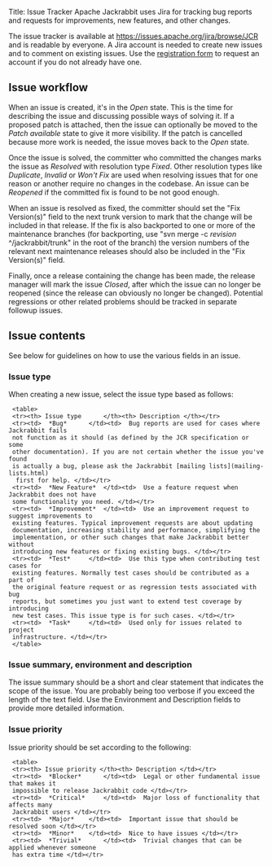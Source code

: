 Title: Issue Tracker
Apache Jackrabbit uses Jira for tracking bug reports and requests for
improvements, new features, and other changes.

The issue tracker is available at https://issues.apache.org/jira/browse/JCR
and is readable by everyone. A Jira account is needed to create new issues
and to comment on existing issues. Use the [registration form](https://issues.apache.org/jira/secure/Signup!default.jspa)
 to request an account if you do not already have one.

<a name="IssueTracker-Issueworkflow"></a>
## Issue workflow

When an issue is created, it's in the *Open* state. This is the time for
describing the issue and discussing possible ways of solving it. If a
proposed patch is attached, then the issue can optionally be moved to the
*Patch available* state to give it more visibility. If the patch is
cancelled because more work is needed, the issue moves back to the *Open*
state.

Once the issue is solved, the committer who committed the changes marks the
issue as *Resolved* with resolution type _Fixed_. Other resolution types
like _Duplicate_, _Invalid_ or _Won't Fix_ are used when resolving issues
that for one reason or another require no changes in the codebase. An issue
can be *Reopened* if the committed fix is found to be not good enough.

When an issue is resolved as fixed, the committer should set the "Fix
Version(s)" field to the next trunk version to mark that the change will be
included in that release. If the fix is also backported to one or more of
the maintenance branches (for backporting, use "svn merge -c _revision_
^/jackrabbit/trunk" in the root of the branch) the version numbers of the
relevant next maintenance releases should also be included in the "Fix
Version(s)" field.

Finally, once a release containing the change has been made, the release
manager will mark the issue *Closed*, after which the issue can no longer
be reopened (since the release can obviously no longer be changed).
Potential regressions or other related problems should be tracked in
separate followup issues.

<a name="IssueTracker-Issuecontents"></a>
## Issue contents

See below for guidelines on how to use the various fields in an issue.

<a name="IssueTracker-Issuetype"></a>
### Issue type

When creating a new issue, select the issue type based as follows:

     <table>
     <tr><th> Issue type	  </th><th> Description </th></tr>
     <tr><td>  *Bug*	  </td><td>  Bug reports are used for cases where Jackrabbit fails
     not function as it should (as defined by the JCR specification or some
     other documentation). If you are not certain whether the issue you've found
     is actually a bug, please ask the Jackrabbit [mailing lists](mailing-lists.html)
      first for help. </td></tr>
     <tr><td>  *New Feature*  </td><td>  Use a feature request when Jackrabbit does not have
     some functionality you need. </td></tr>
     <tr><td>  *Improvement*  </td><td>  Use an improvement request to suggest improvements to
     existing features. Typical improvement requests are about updating
     documentation, increasing stability and performance, simplifying the
     implementation, or other such changes that make Jackrabbit better without
     introducing new features or fixing existing bugs. </td></tr>
     <tr><td>  *Test*	  </td><td>  Use this type when contributing test cases for
     existing features. Normally test cases should be contributed as a part of
     the original feature request or as regression tests associated with bug
     reports, but sometimes you just want to extend test coverage by introducing
     new test cases. This issue type is for such cases. </td></tr>
     <tr><td>  *Task*	  </td><td>  Used only for issues related to project
     infrastructure. </td></tr>
     </table>

<a name="IssueTracker-Issuesummary,environmentanddescription"></a>
### Issue summary, environment and description

The issue summary should be a short and clear statement that indicates the
scope of the issue. You are probably being too verbose if you exceed the
length of the text field. Use the Environment and Description fields to
provide more detailed information.

<a name="IssueTracker-Issuepriority"></a>
### Issue priority

Issue priority should be set according to the following:

     <table>
     <tr><th> Issue priority </th><th> Description </td></tr>
     <tr><td>  *Blocker*	  </td><td>  Legal or other fundamental issue that makes it
     impossible to release Jackrabbit code </td></tr>
     <tr><td>  *Critical*	  </td><td>  Major loss of functionality that affects many
     Jackrabbit users </td></tr>
     <tr><td>  *Major*	  </td><td>  Important issue that should be resolved soon </td></tr>
     <tr><td>  *Minor*	  </td><td>  Nice to have issues </td></tr>
     <tr><td>  *Trivial*	  </td><td>  Trivial changes that can be applied whenever someone
     has extra time </td></tr>
